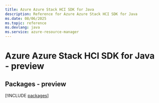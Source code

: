 ```yaml
---
title: Azure Azure Stack HCI SDK for Java
description: Reference for Azure Azure Stack HCI SDK for Java
ms.date: 08/06/2025
ms.topic: reference
ms.devlang: java
ms.service: azure-resource-manager
---
```

# Azure Azure Stack HCI SDK for Java - preview
## Packages - preview
[!INCLUDE [packages](azure-stack-hci-index.md)]